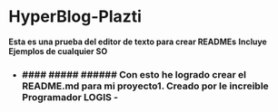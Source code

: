 # HyperBlog-Plazti
**Esta es una prueba del editor de texto para crear READMEs**
**Incluye Ejemplos de cualquier SO**
- ### #### ##### ###### Con esto he logrado crear el README.md para mi proyecto1. Creado por le increible Programador LOGIS - 